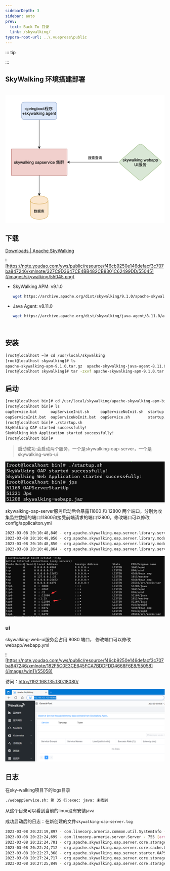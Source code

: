 ```yaml
---
sidebarDepth: 3
sidebar: auto
prev:
  text: Back To 目录
  link: /skywalking/
typora-root-url: ..\.vuepress\public
---
```




::: tip

:::

## **SkyWalking 环境搭建部署**

​    ![0](/images/skywalking/52908)



## 下载

[Downloads | Apache SkyWalking](https://skywalking.apache.org/downloads/)

![https://note.youdao.com/yws/public/resource/f46cb9250e146defacf3c707ba847246/xmlnote/327C9D3647CE4BB482CB8301C62499DD/55045](/images/skywalking/55045.png)

- SkyWalking APM:  v9.1.0

  ```sh
  wget https://archive.apache.org/dist/skywalking/9.1.0/apache-skywalking-apm-9.1.0.tar.gz 
  ```

- Java Agent: v8.11.0 

  ```sh
  wget https://archive.apache.org/dist/skywalking/java-agent/8.11.0/apache-skywalking-java-agent-8.11.0.tgz    
  ```

  ​             

## 安装 

```sh
[root@localhost ~]# cd /usr/local/skywalking
[root@localhost skywalking]# ls
apache-skywalking-apm-9.1.0.tar.gz  apache-skywalking-java-agent-8.11.0.tgz
[root@localhost skywalking]# tar -zxvf apache-skywalking-apm-9.1.0.tar.gz
```

## 启动

```sh
[root@localhost bin]# cd /usr/local/skywalking/apache-skywalking-apm-bin/bin
[root@localhost bin]# ls
oapService.bat      oapServiceInit.sh     oapServiceNoInit.sh  startup.bat  webappService.bat
oapServiceInit.bat  oapServiceNoInit.bat  oapService.sh        startup.sh   webappService.sh
[root@localhost bin]# ./startup.sh
SkyWalking OAP started successfully!
SkyWalking Web Application started successfully!
[root@localhost bin]#
```

>  启动成功:会启动两个服务，一个是skywalking-oap-server，一个是skywalking-web-ui

![image-20230308201050809](/images/win11/image-20230308201050809.png)

skywalking-oap-server服务启动后会暴露11800 和 12800 两个端口，分别为收集监控数据的端口11800和接受前端请求的端口12800，修改端口可以修改config/applicaiton.yml

```sh
2023-03-08 20:10:48,840 - org.apache.skywalking.oap.server.library.server.http.HTTPServer - 83 [main] INFO  [] - Bind handler GraphQLQueryHandler into http server 0.0.0.0:12800
2023-03-08 20:10:48,850 - org.apache.skywalking.oap.server.library.module.BootstrapFlow - 43 [main] INFO  [] - start the provider none in telemetry module.
2023-03-08 20:10:48,850 - org.apache.skywalking.oap.server.library.module.BootstrapFlow - 43 [main] INFO  [] - start the provider default in core module.
2023-03-08 20:10:48,864 - org.apache.skywalking.oap.server.library.server.grpc.GRPCServer - 131 [main] INFO  [] - Bind handler RemoteServiceHandler into gRPC server 0.0.0.0:11800
```

![image-20230308201444409](/images/win11/image-20230308201444409.png)

### ui

skywalking-web-ui服务会占用 8080 端口， 修改端口可以修改webapp/webapp.yml

![https://note.youdao.com/yws/public/resource/f46cb9250e146defacf3c707ba847246/xmlnote/182F5C0E3CE645FCA7BDDFDD4668F6E8/55058](/images/win11/55058)

访问：http://192.168.135.130:18080/

![image-20230308202955354](/images/skywalking/image-20230308202955354.png)

## 日志

在sky-walking项目下的logs目录

```sh
./webappService.sh: 第 35 行:exec: java: 未找到
```

从这个目录可以看到当前的linux没有安装java

成功启动后的日志：在新创建的文件`skywalking-oap-server.log`

```sh
2023-03-08 20:22:19,897 - com.linecorp.armeria.common.util.SystemInfo - 237 [main] INFO  [] - hostname: localhost.localdomain (from /proc/sys/kernel/hostname)
2023-03-08 20:22:24,699 - com.linecorp.armeria.server.Server - 755 [armeria-boss-http-*:12800] INFO  [] - Serving HTTP at /0:0:0:0:0:0:0:0%0:12800 - http://127.0.0.1:12800/
2023-03-08 20:22:24,701 - org.apache.skywalking.oap.server.core.storage.PersistenceTimer - 58 [main] INFO  [] - persistence timer start
2023-03-08 20:22:24,712 - org.apache.skywalking.oap.server.core.cache.CacheUpdateTimer - 46 [main] INFO  [] - Cache updateServiceInventory timer start
2023-03-08 20:22:27,368 - org.apache.skywalking.oap.server.starter.OAPServerBootstrap - 53 [main] INFO  [] - Version of OAP: 9.1.0-f1f519c
2023-03-08 20:27:24,717 - org.apache.skywalking.oap.server.core.storage.ttl.DataTTLKeeperTimer - 88 [pool-6-thread-1] INFO  [] - Beginning to remove expired metrics from the storage.
2023-03-08 20:27:25,849 - org.apache.skywalking.oap.server.core.storage.ttl.DataTTLKeeperTimer - 91 [pool-6-thread-1] INFO  [] - Beginning to inspect data boundaries.

```

